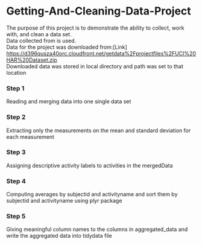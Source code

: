 # Getting-And-Cleaning-Data-Project

The purpose of this project is to demonstrate the ability to collect, work with, and clean a data set.  
Data collected from  is used.  
Data for the project was downloaded from:[Link] https://d396qusza40orc.cloudfront.net/getdata%2Fprojectfiles%2FUCI%20HAR%20Dataset.zip   
Downloaded data was stored in local directory and path was set to that location  

### Step 1   
Reading and merging data into one single data set  
### Step 2  
Extracting only the measurements on the mean and standard deviation for each measurement    
### Step 3  
Assigning  descriptive activity labels to activities in the mergedData  
### Step 4
Computing averages by subjectid and activityname and sort them by subjectid and activityname using plyr package  
### Step 5  
Giving meaningful column names to the columns in aggregated_data and write the aggregated data into tidydata file    





